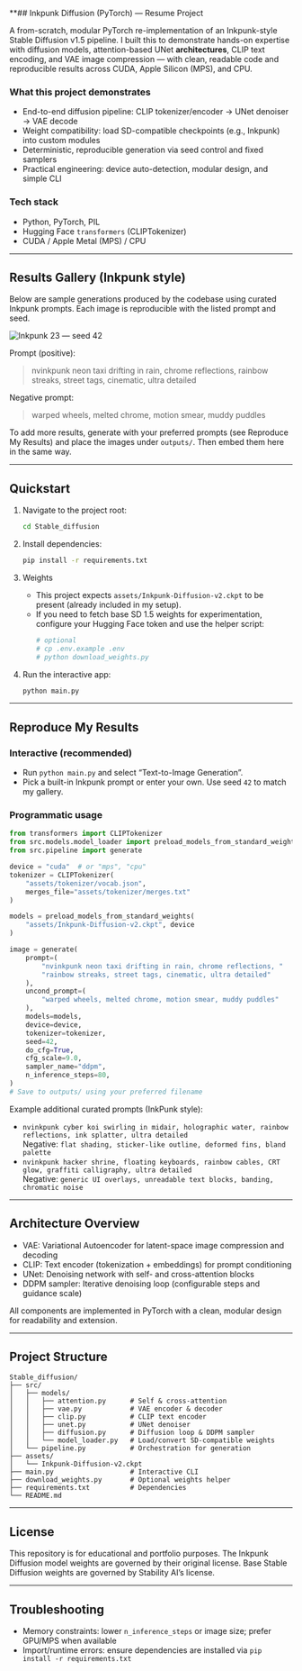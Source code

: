 **## Inkpunk Diffusion (PyTorch) — Resume Project

A from-scratch, modular PyTorch re-implementation of an Inkpunk-style Stable Diffusion v1.5 pipeline. I built this to demonstrate hands-on expertise with diffusion models, attention-based UNet **architectures**, CLIP text encoding, and VAE image compression — with clean, readable code and reproducible results across CUDA, Apple Silicon (MPS), and CPU.

### What this project demonstrates

- End-to-end diffusion pipeline: CLIP tokenizer/encoder → UNet denoiser → VAE decode
- Weight compatibility: load SD-compatible checkpoints (e.g., Inkpunk) into custom modules
- Deterministic, reproducible generation via seed control and fixed samplers
- Practical engineering: device auto-detection, modular design, and simple CLI

### Tech stack

- Python, PyTorch, PIL
- Hugging Face `transformers` (CLIPTokenizer)
- CUDA / Apple Metal (MPS) / CPU

---

## Results Gallery (Inkpunk style)

Below are sample generations produced by the codebase using curated Inkpunk prompts. Each image is reproducible with the listed prompt and seed.

![Inkpunk 23 — seed 42](outputs/inkpunk_inkpunk_23_seed_42.png)

Prompt (positive):
> nvinkpunk neon taxi drifting in rain, chrome reflections, rainbow streaks, street tags, cinematic, ultra detailed

Negative prompt:
> warped wheels, melted chrome, motion smear, muddy puddles

To add more results, generate with your preferred prompts (see Reproduce My Results) and place the images under `outputs/`. Then embed them here in the same way.

---

## Quickstart

1. Navigate to the project root:
    ```bash
    cd Stable_diffusion
    ```

2. Install dependencies:
    ```bash
    pip install -r requirements.txt
    ```

3. Weights
    - This project expects `assets/Inkpunk-Diffusion-v2.ckpt` to be present (already included in my setup).
    - If you need to fetch base SD 1.5 weights for experimentation, configure your Hugging Face token and use the helper script:
      ```bash
      # optional
      # cp .env.example .env
      # python download_weights.py
      ```

4. Run the interactive app:
    ```bash
    python main.py
    ```

---

## Reproduce My Results

### Interactive (recommended)
- Run `python main.py` and select “Text-to-Image Generation”.
- Pick a built-in Inkpunk prompt or enter your own. Use seed `42` to match my gallery.

### Programmatic usage
```python
from transformers import CLIPTokenizer
from src.models.model_loader import preload_models_from_standard_weights
from src.pipeline import generate

device = "cuda"  # or "mps", "cpu"
tokenizer = CLIPTokenizer(
    "assets/tokenizer/vocab.json",
    merges_file="assets/tokenizer/merges.txt"
)

models = preload_models_from_standard_weights(
    "assets/Inkpunk-Diffusion-v2.ckpt", device
)

image = generate(
    prompt=(
        "nvinkpunk neon taxi drifting in rain, chrome reflections, "
        "rainbow streaks, street tags, cinematic, ultra detailed"
    ),
    uncond_prompt=(
        "warped wheels, melted chrome, motion smear, muddy puddles"
    ),
    models=models,
    device=device,
    tokenizer=tokenizer,
    seed=42,
    do_cfg=True,
    cfg_scale=9.0,
    sampler_name="ddpm",
    n_inference_steps=80,
)
# Save to outputs/ using your preferred filename
```

Example additional curated prompts (InkPunk style):
- `nvinkpunk cyber koi swirling in midair, holographic water, rainbow reflections, ink splatter, ultra detailed`  
  Negative: `flat shading, sticker-like outline, deformed fins, bland palette`
- `nvinkpunk hacker shrine, floating keyboards, rainbow cables, CRT glow, graffiti calligraphy, ultra detailed`  
  Negative: `generic UI overlays, unreadable text blocks, banding, chromatic noise`

---

## Architecture Overview

- VAE: Variational Autoencoder for latent-space image compression and decoding
- CLIP: Text encoder (tokenization + embeddings) for prompt conditioning
- UNet: Denoising network with self- and cross-attention blocks
- DDPM sampler: Iterative denoising loop (configurable steps and guidance scale)

All components are implemented in PyTorch with a clean, modular design for readability and extension.

---

## Project **Structure**

```
Stable_diffusion/
├── src/
│   ├── models/
│   │   ├── attention.py      # Self & cross-attention
│   │   ├── vae.py            # VAE encoder & decoder
│   │   ├── clip.py           # CLIP text encoder
│   │   ├── unet.py           # UNet denoiser
│   │   ├── diffusion.py      # Diffusion loop & DDPM sampler
│   │   └── model_loader.py   # Load/convert SD-compatible weights
│   └── pipeline.py           # Orchestration for generation
├── assets/
│   └── Inkpunk-Diffusion-v2.ckpt
├── main.py                   # Interactive CLI
├── download_weights.py       # Optional weights helper
├── requirements.txt          # Dependencies
└── README.md
```

---

## License

This repository is for educational and portfolio purposes. The Inkpunk Diffusion model weights are governed by their original license. Base Stable Diffusion weights are governed by Stability AI’s license.

---

## Troubleshooting

- Memory constraints: lower `n_inference_steps` or image size; prefer GPU/MPS when available
- Import/runtime errors: ensure dependencies are installed via `pip install -r requirements.txt`
